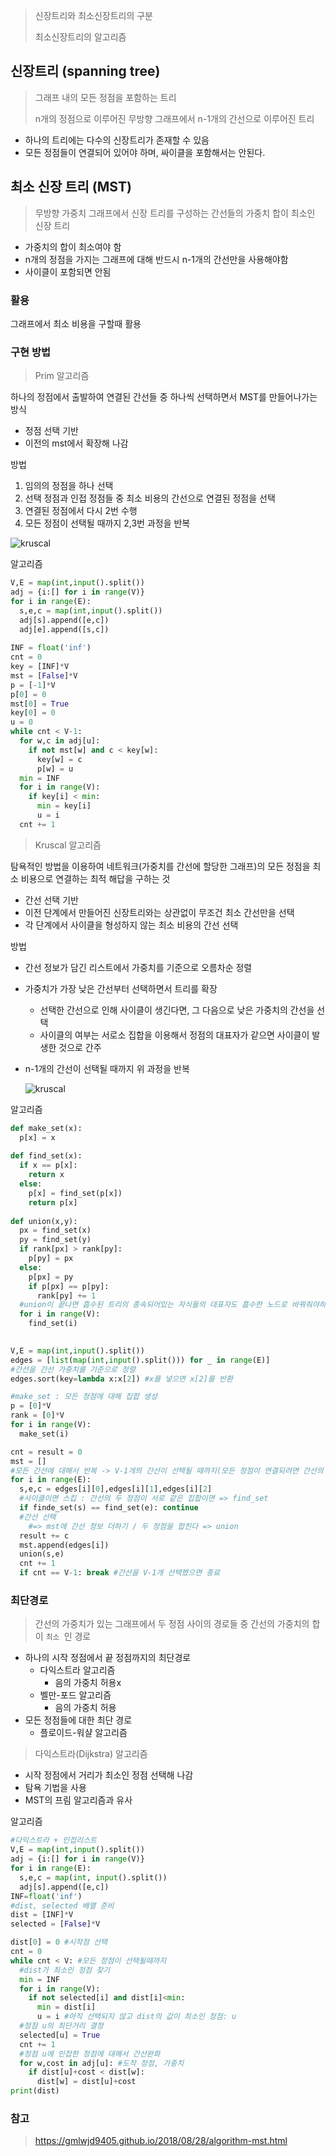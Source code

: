 

> 신장트리와 최소신장트리의 구분
>
> 최소신장트리의 알고리즘



## 신장트리 (spanning tree)

>  그래프 내의 모든 정점을 포함하는 트리
>
> n개의 정점으로 이루어진 무방향 그래프에서 n-1개의 간선으로 이루어진 트리

- 하나의 트리에는 다수의 신장트리가 존재할 수 있음
- 모든 정점들이 연결되어 있어야 하며, 싸이클을 포함해서는 안된다.



## 최소 신장 트리 (MST)

>  무방향 가중치 그래프에서 신장 트리를 구성하는 간선들의 가중치 합이 최소인 신장 트리

- 가중치의 합이 최소여야 함
- n개의 정점을 가지는 그래프에 대해 반드시 n-1개의 간선만을 사용해야함
- 사이클이 포함되면 안됨

### 활용

그래프에서 최소 비용을 구할때 활용



### 구현 방법

> Prim 알고리즘

하나의 정점에서 출발하여 연결된 간선들 중 하나씩 선택하면서 MST를 만들어나가는 방식

- 정점 선택 기반
- 이전의 mst에서 확장해 나감

방법

1. 임의의 정점을 하나 선택
2. 선택 정점과 인접 정점들 중 최소 비용의 간선으로 연결된 정점을 선택
3. 연결된 정점에서 다시 2번 수행
4. 모든 정점이 선택될 때까지 2,3번 과정을 반복

![kruscal](images/kruscal.png)

알고리즘

``` python
V,E = map(int,input().split())
adj = {i:[] for i in range(V)}
for i in range(E):
  s,e,c = map(int,input().split())
  adj[s].append([e,c])
  adj[e].append([s,c])
  
INF = float('inf')
cnt = 0
key = [INF]*V
mst = [False]*V
p = [-1]*V
p[0] = 0
mst[0] = True
key[0] = 0
u = 0
while cnt < V-1:
  for w,c in adj[u]:
    if not mst[w] and c < key[w]:
      key[w] = c
      p[w] = u
  min = INF
  for i in range(V):
    if key[i] < min:
      min = key[i]
      u = i
  cnt += 1
```



> Kruscal 알고리즘

탐욕적인 방법을 이용하여 네트워크(가중치를 간선에 할당한 그래프)의 모든 정점을 최소 비용으로 연결하는 최적 해답을 구하는 것

- 간선 선택 기반
- 이전 단계에서 만들어진 신장트리와는 상관없이 무조건 최소 간선만을 선택
- 각 단계에서 사이클을 형성하지 않는 최소 비용의 간선 선택

방법

- 간선 정보가 담긴 리스트에서 가중치를 기준으로 오름차순 정렬

- 가중치가 가장 낮은 간선부터 선택하면서 트리를 확장
  - 선택한 간선으로 인해 사이클이 생긴다면, 그 다음으로 낮은 가중치의 간선을 선택
  - 사이클의 여부는 서로소 집합을 이용해서 정점의 대표자가 같으면 사이클이 발생한 것으로 간주
  
- n-1개의 간선이 선택될 때까지 위 과정을 반복

  ![kruscal](images/kruscal.png)



알고리즘

```python
def make_set(x):
  p[x] = x
  
def find_set(x):
  if x == p[x]:
    return x
  else:
    p[x] = find_set(p[x])
    return p[x]
  
def union(x,y):
  px = find_set(x)
  py = find_set(y)
  if rank[px] > rank[py]:
    p[py] = px
  else:
    p[px] = py
    if p[px] == p[py]:
      rank[py] += 1
  #union이 끝나면 흡수된 트리의 종속되어있는 자식들의 대표자도 흡수한 노드로 바꿔줘야하기 때문에 find_set으로 한번 씩 돌림
  for i in range(V):
    find_set(i)
    

V,E = map(int,input().split())
edges = [list(map(int,input().split())) for _ in range(E)]
#간선을 간선 가중치를 기준으로 정렬
edges.sort(key=lambda x:x[2]) #x를 넣으면 x[2]를 반환

#make_set : 모든 정점에 대해 집합 생성
p = [0]*V
rank = [0]*V
for i in range(V):
  make_set(i)

cnt = result = 0
mst = []
#모든 간선에 대해서 반복 -> V-1개의 간선이 선택될 때까지(모든 정점이 연결되려면 간선의 갯수는 V-1개여야하므로)
for i in range(E):
  s,e,c = edges[i][0],edges[i][1],edges[i][2]
  #사이클이면 스킵 : 간선의 두 정점이 서로 같은 집합이면 => find_set
  if finde_set(s) == find_set(e): continue
  #간선 선택
	#=> mst에 간선 정보 더하기 / 두 정점을 합친다 => union
  result += c
  mst.append(edges[i])
  union(s,e)
  cnt += 1
  if cnt == V-1: break #간선을 V-1개 선택했으면 종료
```



### 최단경로

> 간선의 가중치가 있는 그래프에서 두 정점 사이의 경로들 중 간선의 가중치의 합이 `최소 `인 경로

- 하나의 시작 정점에서 끝 정점까지의 최단경로
  - 다익스트라 알고리즘
    - 음의 가중치 허용x
  - 벨만-포드 알고리즘
    - 음의 가중치 허용
- 모든 정점들에 대한 최단 경로
  - 플로이드-워샬 알고리즘



> 다익스트라(Dijkstra) 알고리즘

- 시작 정점에서 거리가 최소인 정점 선택해 나감
- 탐욕 기법을 사용
- MST의 프림 알고리즘과 유사

알고리즘

```python
#다익스트라 + 인접리스트
V,E = map(int,input().split())
adj = {i:[] for i in range(V)}
for i in range(E):
  s,e,c = map(int, input().split())
  adj[s].append([e,c])
INF=float('inf')
#dist, selected 배열 준비
dist = [INF]*V
selected = [False]*V

dist[0] = 0 #시작점 선택 
cnt = 0
while cnt < V: #모든 정점이 선택될때까지 
  #dist가 최소인 정점 찾기
  min = INF
  for i in range(V):
    if not selected[i] and dist[i]<min:
      min = dist[i]
      u = i #아직 선택되지 않고 dist의 값이 최소인 정점: u
  #정점 u의 최단거리 결정
  selected[u] = True
  cnt += 1
  #정점 u에 인접한 정점에 대해서 간선완화
  for w,cost in adj[u]: #도착 정점, 가중치
  	if dist[u]+cost < dist[w]:
      dist[w] = dist[u]+cost
print(dist)
```



### 참고

> https://gmlwjd9405.github.io/2018/08/28/algorithm-mst.html